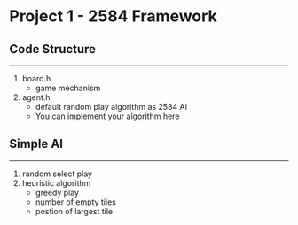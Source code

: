# Project 1 - 2584 Framework

## Code Structure
---
1. board.h
    - game mechanism
2. agent.h
    - default random play algorithm as 2584 AI
    - You can implement your algorithm here
## Simple AI
---
1. random select play
2. heuristic algorithm
    - greedy play
    - number of empty tiles
    - postion of largest tile

